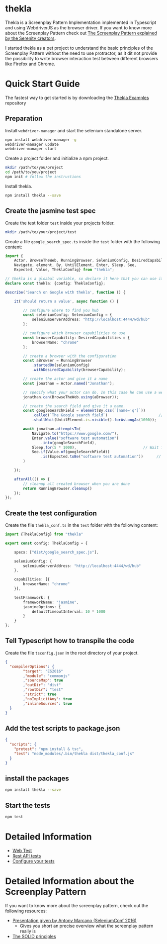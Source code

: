 # thekla
Thekla is a Screenplay Pattern Implementation implemented in Typescript and using WebdriverJS as the browser driver.
If you want to know more about the Screenplay Pattern check out
[The Screenplay Pattern explained by the Serenity creators](https://serenity-js.org/design/screenplay-pattern.html).

I started thekla as a pet project to understand the basic principles of the Screenplay Pattern without the need to use
protractor, as it dit not provide the possibility to write browser interaction test between different browsers like
Firefox and Chrome.

# Quick Start Guide

The fastest way to get started is by downloading the 
[Thekla Examples](https://github.com/andy-schulz/thekla-examples) repository

## Preparation

Install ``webdriver-manager`` and start the selenium standalone server.

````bash
npm install webdriver-manager -g
webdriver-manager update
webdriver-manager start
```` 

Create a project folder and initialize a npm project.

````bash
mkdir /path/to/you/project
cd /path/to/you/project
npm init # follow the instructions
````

Install thekla.

````bash
npm install thekla --save
````

## Create the jasmine test spec

Create the test folder ``test`` inside your projects folder.

````bash
mkdir /path/to/your/project/test
````

Create a file ``google_search_spec.ts`` inside the ``test`` folder with the following content:

````typescript
import {
    Actor, BrowseTheWeb, RunningBrowser, SeleniumConfig, DesiredCapabilities,
    Navigate, element, By, UntilElement, Enter, Sleep, See, 
    Expected, Value, TheklaConfig} from "thekla";

// thekla is a gloabal variable, so declare it here that you can use it
declare const thekla: {config: TheklaConfig};

describe('Search on Google with thekla', function () {

    it('should return a value', async function () {

        // configure where to find you hub
        const seleniumConfig: SeleniumConfig = {
            seleniumServerAddress: "http://localhost:4444/wd/hub"
        };

        // configure which browser capabilities to use
        const browserCapability: DesiredCapabilities = {
            browserName: "chrome"
        };

        // create a browser with the configuration
        const aBrowser = RunningBrowser
            .startedOn(seleniumConfig)
            .withDesiredCapability(browserCapability);

        // create the actor and give it a name
        const jonathan = Actor.named("Jonathan");

        // specify what your actor can do. In this case he can use a web browser with the browser created before.
        jonathan.can(BrowseTheWeb.using(aBrowser));

        // create the search field and give it a name.
        const googleSearchField = element(By.css(`[name='q']`))        // say how you want to locate the element
            .called(`The Google search field`)                       // give the element a name (optional)
            .shallWait(UntilElement.is.visible().forAsLongAs(1000));    // if its not there right away, wait for it (optional)

        await jonathan.attemptsTo(
            Navigate.to("https://www.google.com/"),                         // Go to Google
            Enter.value("software test automation")
                .into(googleSearchField),                               // send the search text to the search field
            Sleep.for(5 * 1000),                              // Wait for 5 Seconds (just to visually follow the test case)
            See.if(Value.of(googleSearchField))
                .is(Expected.toBe("software test automation"))      // check if the text was entered
        )

    });

    afterAll(() => {
        // cleanup all created browser when you are done
        return RunningBrowser.cleanup()
    });
});
````

## Create the test configuration

Create the file ``thekla_conf.ts`` in the ``test`` folder with the following content:

````typescript
import {TheklaConfig} from "thekla"

export const config: TheklaConfig = {

    specs: ["dist/google_search_spec.js"],

    seleniumConfig: {
        seleniumServerAddress: "http://localhost:4444/wd/hub"
    },

    capabilities: [{
        browserName: "chrome"
    }],

    testFramework: {
        frameworkName: "jasmine",
        jasmineOptions: {
            defaultTimeoutInterval: 10 * 1000
        }
    }
};
````

## Tell Typescript how to transpile the code

Create the file ``tsconfig.json`` in the root directory of your project.

````json
{
  "compilerOptions": {
        "target": "ES2016"
        ,"module": "commonjs"
        ,"sourceMap": true
        ,"outDir": "dist"
        ,"rootDir": "test"
        ,"strict": true
        ,"noImplicitAny": true
        ,"inlineSources": true
  }
}
````

## Add the test scripts to package.json

````json
{
  "scripts": {
    "pretest": "npm install & tsc",
    "test": "node_modules/.bin/thekla dist/thekla_conf.js"
  }
}
````

## install the packages

```bash
npm install thekla --save
```

## Start the tests

````bash
npm test
````

# Detailed Information

* [Web Test](docs/md/create_web_ui_tests/README.md) 
* [Rest API tests](docs/md/create_rest_api_tests/README.md)
* [Configure your tests](docs/md/configure_thekla/README.md)


# Detailed Information about the Screenplay Pattern 
If you want to know more about the screenplay pattern, check out the following resources:
* [Presentation given by Antony Marcano (SeleniumConf 2016)](https://www.youtube.com/watch?v=8f8tdZBvAbI)
  * Gives you short an precise overview what the screenplay pattern really is
* [The SOLID principles](https://en.wikipedia.org/wiki/SOLID)
